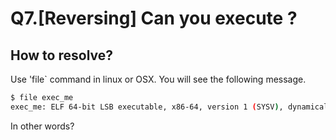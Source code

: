 # Q7.[Reversing] Can you execute ?

## How to resolve?

Use 'file` command in linux or OSX.
You will see the following message.

````bash
$ file exec_me
exec_me: ELF 64-bit LSB executable, x86-64, version 1 (SYSV), dynamically linked, interpreter /lib64/ld-linux-x86-64.so.2, for GNU/Linux 2.6.24, BuildID[sha1]=663a3e0e5a079fddd0de92474688cd6812d3b550, not stripped
````

In other words?